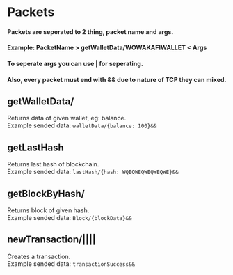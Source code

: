 # Packets

#### Packets are seperated to 2 thing, packet name and args. </br>
#### Example: PacketName > getWalletData/WOWAKAFIWALLET < Args</br>
#### To seperate args you can use | for seperating. </br>
#### Also, every packet must end with && due to nature of TCP they can mixed.

## getWalletData/<WalletAddress>

Returns data of given wallet, eg: balance. </br>
Example sended data: ``walletData/{balance: 100}&&``

## getLastHash

Returns last hash of blockchain. </br>
Example sended data: ``lastHash/{hash: WQEQWEQWEQWEQWE}&&``

## getBlockByHash/<Hash>

Returns block of given hash. </br>
Example sended data: ``Block/{blockData}&&``

## newTransaction/<Sender>|<Receiver>|<Amount>|<Signature>|<createdAt>

Creates a transaction. </br>
Example sended data: ``transactionSuccess&&``